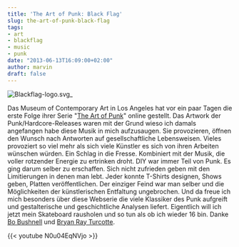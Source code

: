 ```yaml
---
title: 'The Art of Punk: Black Flag'
slug: the-art-of-punk-black-flag
tags:
- art
- blackflag
- music
- punk
date: "2013-06-13T16:09:00+02:00"
author: marvin
draft: false
---
```

![Blackflag-logo.svg_](/images/Blackflag-logo.svg_.png)

Das Museum of Contemporary Art in Los Angeles hat vor ein paar Tagen die
erste Folge ihrer Serie "[The Art of
Punk](http://www.youtube.com/user/MOCATV/videos)" online gestellt. Das
Artwork der Punk/Hardcore-Releases waren mit der Grund wieso ich damals
angefangen habe diese Musik in mich aufzusaugen. Sie provozieren, öffnen
den Wunsch nach Antworten auf gesellschaftliche Lebensweisen. Vieles
provoziert so viel mehr als sich viele Künstler es sich von ihren
Arbeiten wünschen würden. Ein Schlag in die Fresse. Kombiniert mit der
Musik, die voller rotzender Energie zu ertrinken droht. DIY war immer
Teil von Punk. Es ging darum selber zu erschaffen. Sich nicht zufrieden
geben mit den Limitierungen in denen man lebt. Jeder konnte T-Shirts
designen, Shows geben, Platten veröffentlichen. Der einziger Feind war
man selber und die Möglichkeiten der künstlerischen Entfaltung
ungebrochen. Und da freue ich mich besonders über diese Webserie die
viele Klassiker des Punk aufgreift und gestalterische und geschichtliche
Analysen liefert. Eigentlich will ich jetzt mein Skateboard rausholen
und so tun als ob ich wieder 16 bin. Danke [Bo
Bushnell](https://twitter.com/BoBushnell) und [Bryan Ray
Turcotte](http://killyouridols.com/).

{{< youtube N0u04EqNVjo >}}